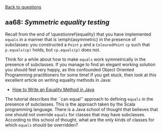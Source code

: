 [Back to questions](../README.md)

## aa68: *Symmetric equality testing*


Recall from the end of \questionref{equality} that you have implemented `equals` in a manner that
is \emph{asymmetric} in the presence of subclasses: you constructed a `Point` `p`
and a `ColouredPoint` `cp` such that `p.equals(cp)` holds, but `cp.equals(p)`
does not.

Think for a while about how to make `equals` work symmetrically in the
presence of subclasses.  If you manage to find an elegant working solution you should feel very happy, as this
confounded Object Oriented Programming practitioners for some time!  If you get stuck, then look at this excellent
article on writing equality methods in Java:

* [How to Write an Equality Method in Java](https://www.artima.com/lejava/articles/equality.html)

The tutorial describes the ``can equal'' approach to defining `equals` in the presence of subclasses.
This is the approach taken by the Scala programming language.  There is a Java school of thought that believes that
one should not override `equals` for classes that may have subclasses.  According to this school of thought,
what are the only kinds of classes for which `equals` should be overridden?
